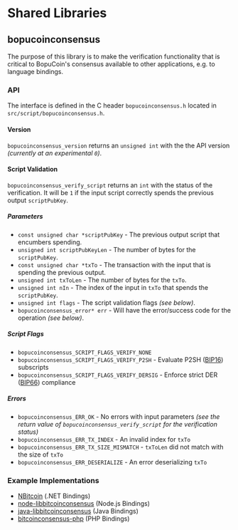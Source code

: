Shared Libraries
================

## bopucoinconsensus

The purpose of this library is to make the verification functionality that is critical to BopuCoin's consensus available to other applications, e.g. to language bindings.

### API

The interface is defined in the C header `bopucoinconsensus.h` located in  `src/script/bopucoinconsensus.h`.

#### Version

`bopucoinconsensus_version` returns an `unsigned int` with the the API version *(currently at an experimental `0`)*.

#### Script Validation

`bopucoinconsensus_verify_script` returns an `int` with the status of the verification. It will be `1` if the input script correctly spends the previous output `scriptPubKey`.

##### Parameters
- `const unsigned char *scriptPubKey` - The previous output script that encumbers spending.
- `unsigned int scriptPubKeyLen` - The number of bytes for the `scriptPubKey`.
- `const unsigned char *txTo` - The transaction with the input that is spending the previous output.
- `unsigned int txToLen` - The number of bytes for the `txTo`.
- `unsigned int nIn` - The index of the input in `txTo` that spends the `scriptPubKey`.
- `unsigned int flags` - The script validation flags *(see below)*.
- `bopucoinconsensus_error* err` - Will have the error/success code for the operation *(see below)*.

##### Script Flags
- `bopucoinconsensus_SCRIPT_FLAGS_VERIFY_NONE`
- `bopucoinconsensus_SCRIPT_FLAGS_VERIFY_P2SH` - Evaluate P2SH ([BIP16](https://github.com/bitcoin/bips/blob/master/bip-0016.mediawiki)) subscripts
- `bopucoinconsensus_SCRIPT_FLAGS_VERIFY_DERSIG` - Enforce strict DER ([BIP66](https://github.com/bitcoin/bips/blob/master/bip-0066.mediawiki)) compliance

##### Errors
- `bopucoinconsensus_ERR_OK` - No errors with input parameters *(see the return value of `bopucoinconsensus_verify_script` for the verification status)*
- `bopucoinconsensus_ERR_TX_INDEX` - An invalid index for `txTo`
- `bopucoinconsensus_ERR_TX_SIZE_MISMATCH` - `txToLen` did not match with the size of `txTo`
- `bopucoinconsensus_ERR_DESERIALIZE` - An error deserializing `txTo`

### Example Implementations
- [NBitcoin](https://github.com/NicolasDorier/NBitcoin/blob/master/NBitcoin/Script.cs#L814) (.NET Bindings)
- [node-libbitcoinconsensus](https://github.com/bitpay/node-libbitcoinconsensus) (Node.js Bindings)
- [java-libbitcoinconsensus](https://github.com/dexX7/java-libbitcoinconsensus) (Java Bindings)
- [bitcoinconsensus-php](https://github.com/Bit-Wasp/bitcoinconsensus-php) (PHP Bindings)
